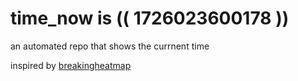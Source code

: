 # time_now is (( 1726023600178 ))

an automated repo that shows the currnent time

inspired by [breakingheatmap](https://github.com/breakingheatmap/breakingheatmap)